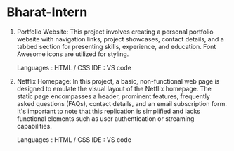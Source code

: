 # Bharat-Intern

1. Portfolio Website:
   This project involves creating a personal portfolio website with navigation links, project showcases, contact details, and a tabbed section for presenting skills, experience, and education. Font Awesome icons are utilized for styling.
   
   Languages : HTML / CSS
   IDE : VS code

2. Netflix Homepage:
   In this project, a basic, non-functional web page is designed to emulate the visual layout of the Netflix homepage. The static page encompasses a header, prominent features, frequently asked questions (FAQs), contact details, and an 
   email subscription form. It's important to note that this replication is simplified and lacks functional elements such as user authentication or streaming capabilities.

   Languages : HTML / CSS
   IDE : VS code

